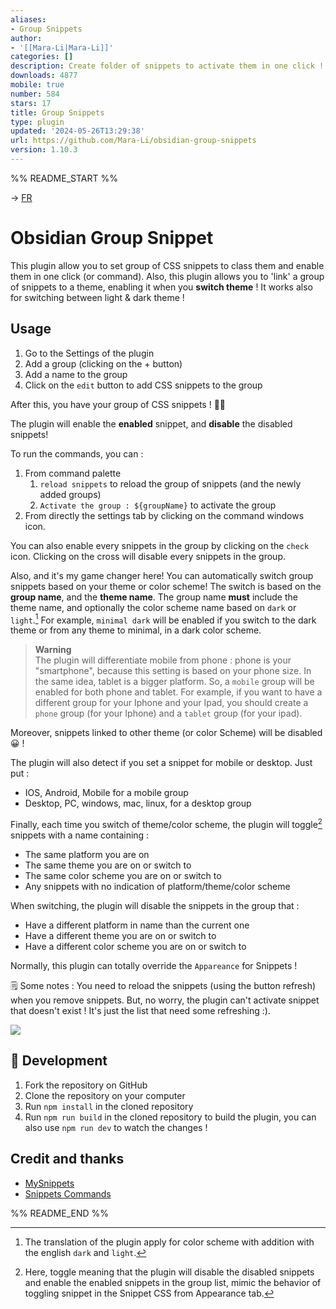 ```yaml
---
aliases:
- Group Snippets
author:
- '[[Mara-Li|Mara-Li]]'
categories: []
description: Create folder of snippets to activate them in one click !
downloads: 4877
mobile: true
number: 584
stars: 17
title: Group Snippets
type: plugin
updated: '2024-05-26T13:29:38'
url: https://github.com/Mara-Li/obsidian-group-snippets
version: 1.10.3
---
```


%% README_START %%

-> [FR](docs/README_FR.md)

# Obsidian Group Snippet

This plugin allow you to set group of CSS snippets to class them and enable them in one click (or command). Also, this plugin allows you to 'link' a group of snippets to a theme, enabling it when you **switch theme** ! It works also for switching between light & dark theme !


## Usage

1. Go to the Settings of the plugin
2. Add a group (clicking on the + button)
3. Add a name to the group
4. Click on the `edit` button to add CSS snippets to the group


After this, you have your group of CSS snippets ! 🎉🎉

The plugin will enable the **enabled** snippet, and **disable** the disabled snippets!

To run the commands, you can :
1. From command palette
	1. `reload snippets` to reload the group of snippets (and the newly added groups)
	2. `Activate the group : ${groupName}` to activate the group
2. From directly the settings tab by clicking on the command windows icon.

You can also enable every snippets in the group by clicking on the `check` icon. Clicking on the cross will disable every snippets in the group.

Also, and it's my game changer here! You can automatically switch group snippets based on your theme or color scheme!
The switch is based on the **group name**, and the **theme name**. The group name **must** include the theme name, and optionally the color scheme name based on `dark` or `light`.[^1]
For example, `minimal dark` will be enabled if you switch to the dark theme or from any theme to minimal, in a dark color scheme. 


> **Warning**   
> The plugin will differentiate mobile from phone : phone is your "smartphone", because this setting is based on your phone size. In the same idea, tablet is a bigger platform. So, a `mobile` group will be enabled for both phone and tablet. For example, if you want to have a different group for your Iphone and your Ipad, you should create a `phone` group (for your Iphone) and a `tablet` group (for your ipad).

Moreover, snippets linked to other theme (or color Scheme) will be disabled 😀 !

The plugin will also detect if you set a snippet for mobile or desktop. Just put :
- IOS, Android, Mobile for a mobile group
- Desktop, PC, windows, mac, linux, for a desktop group

Finally, each time you switch of theme/color scheme, the plugin will toggle[^2] snippets with a name containing : 
- The same platform you are on 
- The same theme you are on or switch to
- The same color scheme you are on or switch to
- Any snippets with no indication of platform/theme/color scheme

When switching, the plugin will disable the snippets in the group that : 
- Have a different platform in name than the current one
- Have a different theme you are on or switch to 
- Have a different color scheme you are on or switch to


Normally, this plugin can totally override the `Appareance` for Snippets !

🗒️ Some notes : You need to reload the snippets (using the button refresh) when you remove snippets. But, no worry, the plugin can't activate snippet that doesn't exist ! It's just the list that need some refreshing :).


![](https://raw.githubusercontent.com/Mara-Li/obsidian-group-snippets/HEAD/docs/docs_gif.gif)


## 🤖 Development

1. Fork the repository on GitHub
2. Clone the repository on your computer
3. Run `npm install` in the cloned repository
4. Run `npm run build` in the cloned repository to build the plugin, you can also use `npm run dev` to watch the changes !

## Credit and thanks
- [MySnippets](https://github.com/chetachiezikeuzor/MySnippets-Plugin)
- [Snippets Commands](https://github.com/deathau/snippet-commands-obsidian)

[^1]: The translation of the plugin apply for color scheme with addition with the english `dark` and `light`.
[^2]: Here, toggle meaning that the plugin will disable the disabled snippets and enable the enabled snippets in the group list, mimic the behavior of toggling snippet in the Snippet CSS from Appearance tab.


%% README_END %%
